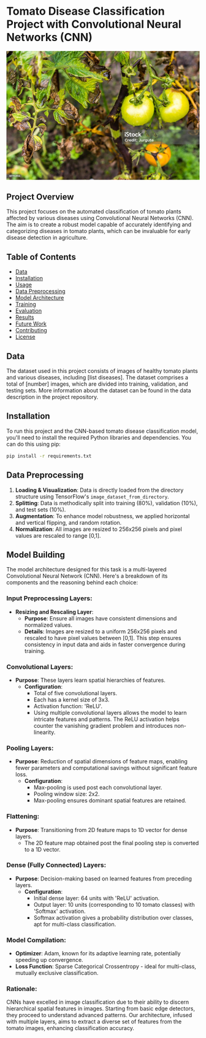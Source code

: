 # Tomato Disease Classification Project with Convolutional Neural Networks (CNN)

![tomato disease](https://github.com/shahriar-math1364/data-science-/blob/main/Project4/tomato%20disease.jpg)

## Project Overview
This project focuses on the automated classification of tomato plants affected by various diseases using Convolutional Neural Networks (CNN). The aim is to create a robust model capable of accurately identifying and categorizing diseases in tomato plants, which can be invaluable for early disease detection in agriculture.

## Table of Contents
- [Data](#data)
- [Installation](#installation)
- [Usage](#usage)
- [Data Preprocessing](#data-preprocessing)
- [Model Architecture](#model-architecture)
- [Training](#training)
- [Evaluation](#evaluation)
- [Results](#results)
- [Future Work](#future-work)
- [Contributing](#contributing)
- [License](#license)

## Data
The dataset used in this project consists of images of healthy tomato plants and various diseases, including [list diseases]. The dataset comprises a total of [number] images, which are divided into training, validation, and testing sets. More information about the dataset can be found in the data description in the project repository.

## Installation
To run this project and the CNN-based tomato disease classification model, you'll need to install the required Python libraries and dependencies. You can do this using pip:

```bash
pip install -r requirements.txt
```

## Data Preprocessing

1. **Loading & Visualization**: Data is directly loaded from the directory structure using TensorFlow's `image_dataset_from_directory`.
2. **Splitting**: Data is methodically split into training (80%), validation (10%), and test sets (10%).
3. **Augmentation**: To enhance model robustness, we applied horizontal and vertical flipping, and random rotation.
4. **Normalization**: All images are resized to 256x256 pixels and pixel values are rescaled to range [0,1].

## Model Building

The model architecture designed for this task is a multi-layered Convolutional Neural Network (CNN). Here's a breakdown of its components and the reasoning behind each choice:

### **Input Preprocessing Layers:**
- **Resizing and Rescaling Layer**: 
  - **Purpose**: Ensure all images have consistent dimensions and normalized values.
  - **Details**: Images are resized to a uniform 256x256 pixels and rescaled to have pixel values between [0,1]. This step ensures consistency in input data and aids in faster convergence during training.

### **Convolutional Layers:**
- **Purpose**: These layers learn spatial hierarchies of features.
  - **Configuration**: 
    - Total of five convolutional layers.
    - Each has a kernel size of 3x3.
    - Activation function: 'ReLU'.
    - Using multiple convolutional layers allows the model to learn intricate features and patterns. The ReLU activation helps counter the vanishing gradient problem and introduces non-linearity.

### **Pooling Layers:**
- **Purpose**: Reduction of spatial dimensions of feature maps, enabling fewer parameters and computational savings without significant feature loss.
  - **Configuration**: 
    - Max-pooling is used post each convolutional layer.
    - Pooling window size: 2x2.
    - Max-pooling ensures dominant spatial features are retained.

### **Flattening:**
- **Purpose**: Transitioning from 2D feature maps to 1D vector for dense layers.
  - The 2D feature map obtained post the final pooling step is converted to a 1D vector.

### **Dense (Fully Connected) Layers:**
- **Purpose**: Decision-making based on learned features from preceding layers.
  - **Configuration**: 
    - Initial dense layer: 64 units with 'ReLU' activation.
    - Output layer: 10 units (corresponding to 10 tomato classes) with 'Softmax' activation.
    - Softmax activation gives a probability distribution over classes, apt for multi-class classification.

### **Model Compilation:**
- **Optimizer**: Adam, known for its adaptive learning rate, potentially speeding up convergence.
- **Loss Function**: Sparse Categorical Crossentropy - ideal for multi-class, mutually exclusive classification.

### **Rationale:**
CNNs have excelled in image classification due to their ability to discern hierarchical spatial features in images. Starting from basic edge detectors, they proceed to understand advanced patterns. Our architecture, infused with multiple layers, aims to extract a diverse set of features from the tomato images, enhancing classification accuracy.
